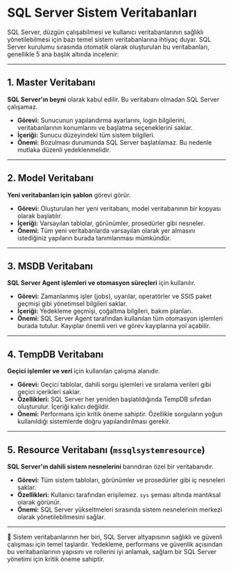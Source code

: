 # SQL Server Sistem Veritabanları

SQL Server, düzgün çalışabilmesi ve kullanıcı veritabanlarının sağlıklı yönetilebilmesi için bazı temel sistem veritabanlarına ihtiyaç duyar. SQL Server kurulumu sırasında otomatik olarak oluşturulan bu veritabanları, genellikle 5 ana başlık altında incelenir:

---

## 1. Master Veritabanı
**SQL Server'ın beyni** olarak kabul edilir. Bu veritabanı olmadan SQL Server çalışamaz.

- **Görevi:** Sunucunun yapılandırma ayarlarını, login bilgilerini, veritabanlarının konumlarını ve başlatma seçeneklerini saklar.
- **İçeriği:** Sunucu düzeyindeki tüm sistem bilgileri.
- **Önemi:** Bozulması durumunda SQL Server başlatılamaz. Bu nedenle mutlaka düzenli yedeklenmelidir.

---

## 2. Model Veritabanı
**Yeni veritabanları için şablon** görevi görür.

- **Görevi:** Oluşturulan her yeni veritabanı, model veritabanının bir kopyası olarak başlatılır.
- **İçeriği:** Varsayılan tablolar, görünümler, prosedürler gibi nesneler.
- **Önemi:** Tüm yeni veritabanlarda varsayılan olarak yer almasını istediğiniz yapıların burada tanımlanması mümkündür.

---

## 3. MSDB Veritabanı
**SQL Server Agent işlemleri ve otomasyon süreçleri** için kullanılır.

- **Görevi:** Zamanlanmış işler (jobs), uyarılar, operatörler ve SSIS paket geçmişi gibi yönetimsel bilgileri saklar.
- **İçeriği:** Yedekleme geçmişi, çoğaltma bilgileri, bakım planları.
- **Önemi:** SQL Server Agent tarafından kullanılan tüm otomasyon işlemleri burada tutulur. Kayıplar önemli veri ve görev kayıplarına yol açabilir.

---

## 4. TempDB Veritabanı
**Geçici işlemler ve veri** için kullanılan çalışma alanıdır.

- **Görevi:** Geçici tablolar, dahili sorgu işlemleri ve sıralama verileri gibi geçici içerikleri saklar.
- **Özellikleri:** SQL Server her yeniden başlatıldığında TempDB sıfırdan oluşturulur. İçeriği kalıcı değildir.
- **Önemi:** Performans için kritik öneme sahiptir. Özellikle sorguların yoğun kullanıldığı sistemlerde doğru yapılandırılması gerekir.

---

## 5. Resource Veritabanı (`mssqlsystemresource`)
**SQL Server'ın dahili sistem nesnelerini** barındıran özel bir veritabanıdır.

- **Görevi:** Tüm sistem tabloları, görünümler ve prosedürler gibi iç nesneleri saklar.
- **Özellikleri:** Kullanıcı tarafından erişilemez. `sys` şeması altında mantıksal olarak görünür.
- **Önemi:** SQL Server yükseltmeleri sırasında sistem nesnelerinin merkezi olarak yönetilebilmesini sağlar.

---

🚨 Sistem veritabanlarının her biri, SQL Server altyapısının sağlıklı ve güvenli çalışması için temel taşlardır. 
   Yedekleme, performans ve güvenlik açısından bu veritabanlarının yapısını ve rollerini iyi anlamak, sağlam bir SQL Server yönetimi için kritik öneme sahiptir.

